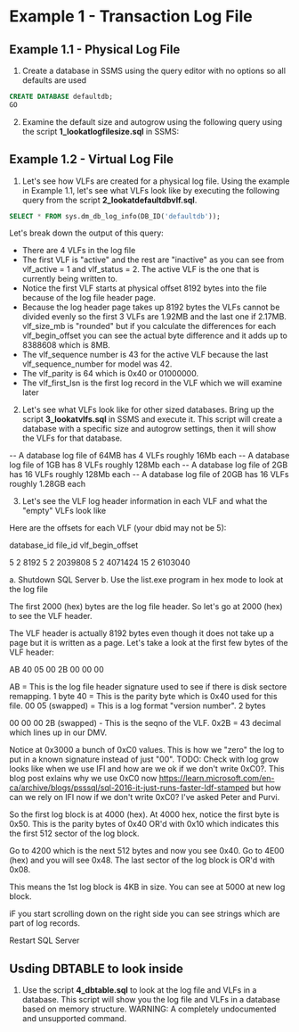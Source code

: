 # Example 1 - Transaction Log File

## Example 1.1 - Physical Log File

1. Create a database in SSMS using the query editor with no options so all defaults are used

```sql
CREATE DATABASE defaultdb;
GO
```

2. Examine the default size and autogrow using the following query using the script **1_lookatlogfilesize.sql** in SSMS:


## Example 1.2 - Virtual Log File

1. Let's see how VLFs are created for a physical log file. Using the example in Example 1.1, let's see what VLFs look like by executing the following query from the script **2_lookatdefaultdbvlf.sql**.

```sql
SELECT * FROM sys.dm_db_log_info(DB_ID('defaultdb'));
```

Let's break down the output of this query:

- There are 4 VLFs in the log file
- The first VLF is "active" and the rest are "inactive" as you can see from vlf_active = 1 and vlf_status = 2. The active VLF is the one that is currently being written to.
- Notice the first VLF starts at physical offset 8192 bytes into the file because of the log file header page.
- Because the log header page takes up 8192 bytes the VLFs cannot be divided evenly so the first 3 VLFs are 1.92MB and the last one if 2.17MB. vlf_size_mb is "rounded" but if you calculate the differences for each vlf_begin_offset you can see the actual byte difference and it adds up to 8388608 which is 8MB.
- The vlf_sequence number is 43 for the active VLF because the last vlf_sequence_number for model was 42.
- The vlf_parity is 64 which is 0x40 or 01000000.
- The vlf_first_lsn is the first log record in the VLF which we will examine later

2. Let's see what VLFs look like for other sized databases. Bring up the script **3_lookatvlfs.sql** in SSMS and execute it. This script will create a database with a specific size and autogrow settings, then it will show the VLFs for that database.

-- A database log file of 64MB has 4 VLFs roughly 16Mb each
-- A database log file of 1GB has 8 VLFs roughly 128Mb each
-- A database log file of 2GB has 16 VLFs roughly 128Mb each
-- A database log file of 20GB has 16 VLFs roughly 1.28GB each

3. Let's see the VLF log header information in each VLF and what the "empty" VLFs look like

Here are the offsets for each VLF (your dbid may not be 5):

database_id	file_id	vlf_begin_offset

5	        2	    8192
5	        2	    2039808
5	        2	    4071424
15	        2	    6103040

a. Shutdown SQL Server
b. Use the list.exe program in hex mode to look at the log file

The first 2000 (hex) bytes are the log file header. So let's go at 2000 (hex) to see the VLF header.

The VLF header is actually 8192 bytes even though it does not take up a page but it is written as a page. Let's take a look at the first few bytes of the VLF header:

AB 40 05 00 2B 00 00 00

AB = This is the log file header signature used to see if there is disk sectore remapping. 1 byte
40 = This is the parity byte which is 0x40 used for this file.
00 05 (swapped) = This is a log format "version number". 2 bytes

00 00 00 2B (swapped) - This is the seqno of the VLF. 0x2B = 43 decimal which lines up in our DMV.

Notice at 0x3000 a bunch of 0xC0 values. This is how we "zero" the log to put in a known signature instead of just "00". TODO: Check with log grow looks like when we use IFI and how are we ok if we don't write 0xC0?. This blog post exlains why we use 0xC0 now https://learn.microsoft.com/en-ca/archive/blogs/psssql/sql-2016-it-just-runs-faster-ldf-stamped but how can we rely on IFI now if we don't write 0xC0? I've asked Peter and Purvi.

So the first log block is at 4000 (hex). 
At 4000 hex, notice the first byte is 0x50. This is the parity bytes of 0x40 OR'd with 0x10 which indicates this the first 512 sector of the log block.

Go to 4200 which is the next 512 bytes and now you see 0x40. Go to 4E00 (hex) and you will see 0x48. The last sector of the log block is OR'd with 0x08.

This means the 1st log block is 4KB in size. You can see at 5000 at new log block.

iF you start scrolling down on the right side you can see strings which are part of log records.

Restart SQL Server

## Usding DBTABLE to look inside

1. Use the script **4_dbtable.sql** to look at the log file and VLFs in a database. This script will show you the log file and VLFs in a database based on memory structure. WARNING: A completely undocumented and unsupported command.